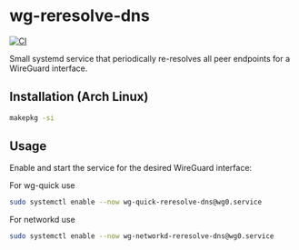 # wg-reresolve-dns

[![CI](https://github.com/tripplet/wg-reresolve-dns/actions/workflows/ci.yml/badge.svg)](https://github.com/tripplet/wg-reresolve-dns/actions/workflows/ci.yml)

Small systemd service that periodically re-resolves all peer endpoints for a WireGuard interface.

## Installation (Arch Linux)

```sh
makepkg -si
```

## Usage

Enable and start the service for the desired WireGuard interface:

For wg-quick use
```sh
sudo systemctl enable --now wg-quick-reresolve-dns@wg0.service
````

For networkd use
```sh
sudo systemctl enable --now wg-networkd-reresolve-dns@wg0.service
````
